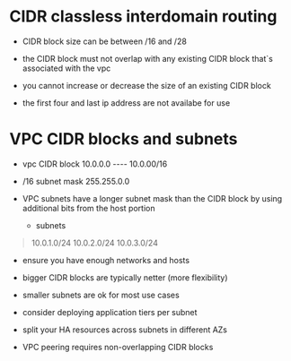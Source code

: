 # CIDR classless interdomain routing 

* CIDR block size can be between /16 and /28

* the CIDR block must not overlap with any existing CIDR block that`s associated with the vpc

* you cannot increase or decrease the size of an existing CIDR block

* the first four and last ip address are not availabe for use

# VPC CIDR blocks and subnets

* vpc CIDR block 10.0.0.0   ---- 10.0.00/16
* /16 subnet mask 255.255.0.0 

* VPC subnets have a longer subnet mask than the CIDR block by using additional bits from the host portion

   - subnets
> 10.0.1.0/24
> 10.0.2.0/24
> 10.0.3.0/24

* ensure you have enough networks and hosts

* bigger CIDR blocks are typically netter (more flexibility)

* smaller subnets are ok for most use cases

* consider deploying application tiers per subnet

* split your HA resources across subnets in different AZs

* VPC peering requires non-overlapping CIDR blocks